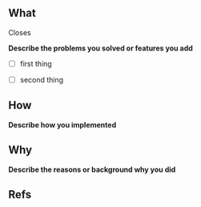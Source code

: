 ## What
Closes <!-- issue url -->

**Describe the problems you solved or features you add**
<!-- A clear and concise description of any problems you wanted to solve -->
- [ ] first thing
- [ ] second thing


## How
**Describe how you implemented**
<!-- A clear and concise description of what you did. -->


## Why
**Describe the reasons or background why you did**
<!-- A clear and concise description of what the problem is -->


## Refs

